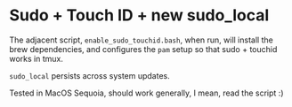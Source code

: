 # Sudo + Touch ID + new sudo_local

The adjacent script, `enable_sudo_touchid.bash`, when run, will install the brew dependencies, and configures the `pam` setup so that sudo + touchid works in tmux.

`sudo_local` persists across system updates.

Tested in MacOS Sequoia, should work generally, I mean, read the script :)
